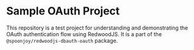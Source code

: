 # Sample OAuth Project

This repository is a test project for understanding and demonstrating the OAuth authentication flow using RedwoodJS. It is a part of the `@spoonjoy/redwoodjs-dbauth-oauth` package.
